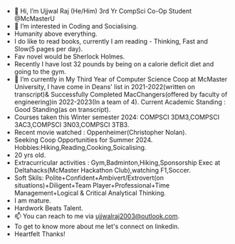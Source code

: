 - 👋 Hi, I’m Ujjwal Raj (He/Him) 3rd Yr CompSci Co-Op Student @McMasterU
- 👀 I’m interested in Coding and Socialising.
- Humanity above everything.
- I do like to read books, currently I am reading - Thinking, Fast and Slow(5 pages per day).
- Fav novel would be Sherlock Holmes.
- Recently I have lost 32 pounds by being on a calorie deficit diet and going to the gym. 
- 🌱 I’m currently in My Third Year of Computer Science Coop at McMaster University, I have come in Deans' list in 2021-2022(written on transcript)& Successfully Completed MacChangers(offered by faculty of engineering)in 2022-2023(In a team of 4). Current Academic Standing : Good Standing(as on transcript).
- Courses taken this Winter semester 2024: COMPSCI 3DM3,COMPSCI 3AC3,COMPSCI 3N03,COMPSCI 3TB3.
- Recent movie watched : Oppenheimer(Christopher Nolan).
- Seeking Coop Opportunities for Summer 2024.
Hobbies:Hiking,Reading,Cooking,Soicalising.
- 20 yrs old.
- Extracurricular activities : Gym,Badminton,Hiking,Sponsorship Exec at Deltahacks(McMaster Hackathon Club),watching F1,Soccer.
- Soft Skils: Polite+Confident+Ambivert/Extrovert(on situations)+Diligent+Team Player+Professional+Time Management+Logical & Critical Analytical Thinking.
- I am mature.
- Hardwork Beats Talent.
- 📫 You can reach to me via ujjwalraj2003@outlook.com.
- To get to know more about me let's connect on linkedin.
- Heartfelt Thanks!

<!---
UjjwalRaj18/UjjwalRaj18 is a ✨ special ✨ repository because its `README.md` (this file) appears on your GitHub profile.
You can click the Preview link to take a look at your changes.
--->
